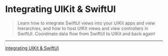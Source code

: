 # Integrating UIKit & SwiftUI

> Learn how to integrate SwiftUI views into your UIKit apps and view hierarchies, and how to host UIKit views and view controllers in SwiftUI. Coordinate data flow from SwiftUI to UIKit and back again!

---

[Integrating UIKit & SwiftUI](https://www.raywenderlich.com/19165608-integrating-uikit-swiftui)
